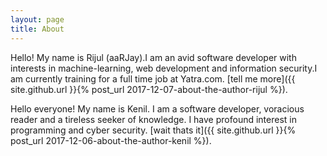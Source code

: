 ```yaml
---
layout: page
title: About
---
```

Hello! My name is Rijul (aaRJay).I am an avid software developer with interests in machine-learning, web development and information security.I am currently training for a full time job at Yatra.com. [tell me more]({{ site.github.url }}{% post_url 2017-12-07-about-the-author-rijul %}).

Hello everyone!
My name is Kenil. I am a software developer, voracious reader and a tireless seeker of knowledge. I have profound interest in programming and cyber security.  [wait thats it]({{ site.github.url }}{% post_url 2017-12-06-about-the-author-kenil %}).

